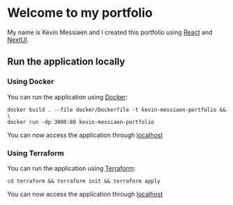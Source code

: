 # Welcome to my portfolio

My name is Kevin Messiaen and I created this portfolio using [React](https://reactjs.org/)
and [NextUI](https://nextui.org/).

## Run the application locally

### Using Docker

You can run the application using [Docker](https://www.docker.com/):

```
docker build . --file docker/Dockerfile -t kevin-messiaen-portfolio && \
docker run -dp 3000:80 kevin-messiaen-portfolio
```

You can now access the application through [localhost](http://localhost:3000)

### Using Terraform

You can run the application using [Terraform](https://www.terraform.io/):

```
cd terraform && terraform init && terraform apply
```

You can now access the application through [localhost](http://localhost:3000)
